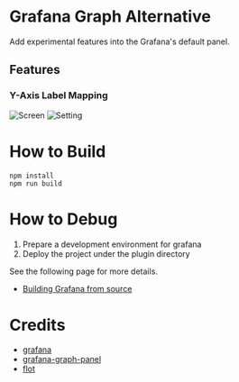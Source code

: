 # Grafana Graph Alternative

Add experimental features into the Grafana's default panel.

## Features

### Y-Axis Label Mapping

![Screen](https://raw.githubusercontent.com/wiki/nmaniwa/grafana-graph-alternative/features/y-axis-label-mapping/images/overview.png)
![Setting](https://raw.githubusercontent.com/wiki/nmaniwa/grafana-graph-alternative/features/y-axis-label-mapping/images/setting.png)

# How to Build

```
npm install
npm run build
```

# How to Debug

1. Prepare a development environment for grafana
2. Deploy the project under the plugin directory

See the following page for more details.

* [Building Grafana from source](http://docs.grafana.org/project/building_from_source/)

# Credits

* [grafana](https://github.com/grafana/grafana)
* [grafana-graph-panel](https://github.com/CorpGlory/grafana-graph-panel) 
* [flot](https://github.com/flot/flot)
